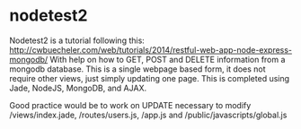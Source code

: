 ﻿# nodetest2
Nodetest2 is a tutorial following this: http://cwbuecheler.com/web/tutorials/2014/restful-web-app-node-express-mongodb/
With help on how to GET, POST and DELETE information from a mongodb database.
This is a single webpage based form, it does not require other views, just simply updating one page.
This is completed using Jade, NodeJS, MongoDB, and AJAX.

Good practice would be to work on UPDATE
necessary to modify /views/index.jade, /routes/users.js, /app.js and /public/javascripts/global.js

